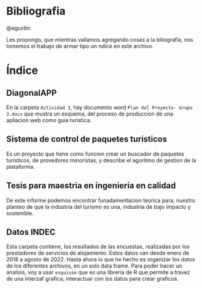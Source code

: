 # Bibliografia

@agustin:

Les propongo, que mientras vallamos agregando cosas a la biliografia,
nos tomemos el trabajo de armar tipo un ndice en este archivo.


# Índice
## DiagonalAPP
En la carpeta `Actividad 3`, hay documento word `Plan del Proyecto- Grupo 3.docx` que mustra un esquema, del proceso de
produccion de una apliacion web como guia turistica.

## Sistema de control de paquetes turisticos
Es un proyecto que tiene como funcion crear un buscador de paquetes turisticos,
de provedores minoristas, y describe el agoritmo de gestion de la plataforma.

## Tesis para maestria en ingenieria en calidad
De este informe podemos encontrar funadamentacion teorica para, nuestro planteo
de que la industria del turismo es una, industria de bajo impacto y sostenible.

## Datos INDEC
Esta carpeta contiene, los resultados de las encuestas, realizadas por los
prestadores de servicios de alojamiento. Estos datos van desde enero de 2018 
a agosto de 2022. 
Hasta ahora lo que he hecho es organizar los datos de los diferentes archivos,
en un solo data frame. Para poder hacer un analisis, voy a usar `esquisse`
que es una libreria de R que permite a travez de una interzaf grafica, 
interactuar con los datos para crear graficos. 
